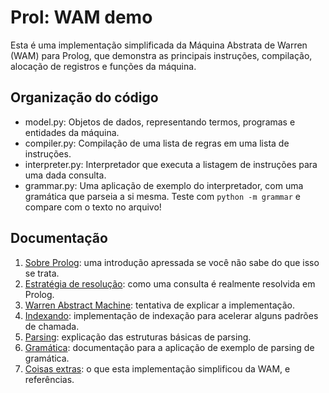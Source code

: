 # Prol: WAM demo

Esta é uma implementação simplificada da Máquina Abstrata de Warren (WAM) para Prolog,
que demonstra as principais instruções, compilação, alocação de registros e funções
da máquina.

## Organização do código

- model.py: Objetos de dados, representando termos, programas e entidades da máquina.
- compiler.py: Compilação de uma lista de regras em uma lista de instruções.
- interpreter.py: Interpretador que executa a listagem de instruções para uma dada consulta.
- grammar.py: Uma aplicação de exemplo do interpretador, com uma gramática que parseia a si mesma.
  Teste com `python -m grammar` e compare com o texto no arquivo!

## Documentação

1. [Sobre Prolog](docs.pt-BR/about-prolog.md): uma introdução apressada se você não sabe do que isso se trata.
1. [Estratégia de resolução](docs.pt-BR/resolution.md): como uma consulta é realmente resolvida em Prolog.
1. [Warren Abstract Machine](docs.pt-BR/wam.md): tentativa de explicar a implementação.
1. [Indexando](docs.pt-BR/indices.md): implementação de indexação para acelerar alguns padrões de chamada.
1. [Parsing](docs.pt-BR/parsing.md): explicação das estruturas básicas de parsing.
1. [Gramática](docs.pt-BR/grammar.md): documentação para a aplicação de exemplo de parsing de gramática.
1. [Coisas extras](docs.pt-BR/references.md): o que esta implementação simplificou da WAM, e referências.

